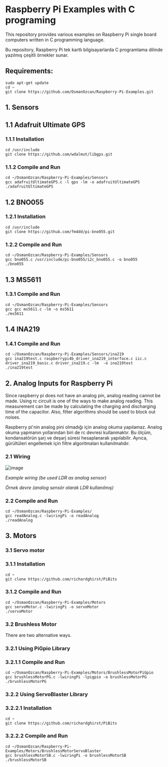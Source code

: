 # Raspberry Pi Examples with C programing
This repository provides various examples on Raspberry Pi single board computers written in C programming language.

Bu repository, Raspberry Pi tek kartlı bilgisayarlarda C programlama dilinde yazılmış çeşitli örnekler sunar.


## Requirements:
```
sudo apt-get update
cd ~
git clone https://github.com/OsmanOzcan/Raspberry-Pi-Examples.git
```


## 1. Sensors
## 1.1 Adafruit Ultimate GPS
### 1.1.1 Installation
```
cd /usr/include
git clone https://github.com/wdalmut/libgps.git
```
### 1.1.2 Compile and Run
```
cd ~/OsmanOzcan/Raspberry-Pi-Examples/Sensors
gcc adafruitUltimateGPS.c -l gps -lm -o adafruitUltimateGPS
./adafruitUltimateGPS
```

## 1.2 BNO055
### 1.2.1 Installation
```
cd /usr/include
git clone https://github.com/fm4dd/pi-bno055.git
```
### 1.2.2 Compile and Run
```
cd ~/OsmanOzcan/Raspberry-Pi-Examples/Sensors
gcc bno055.c /usr/include/pi-bno055/i2c_bno055.c -o bno055
./bno055
```

## 1.3 MS5611
### 1.3.1 Compile and Run
```
cd ~/OsmanOzcan/Raspberry-Pi-Examples/Sensors
gcc gcc ms5611.c -lm -o ms5611
./ms5611
```

## 1.4 INA219
### 1.4.1 Compile and Run
```
cd ~/OsmanOzcan/Raspberry-Pi-Examples/Sensors/ina219
gcc ina219test.c raspberrypi4b_driver_ina219_interface.c iic.c driver_ina219_basic.c driver_ina219.c -lm  -o ina219test
./ina219test
```


## 2. Analog Inputs for Raspberry Pi
   Since raspberry pi does not have an analog pin, analog reading cannot be made. Using rc circuit is one of the ways to make analog reading. This measurement can be made by calculating the charging and discharging time of the capacitor. Also, filter algorithms should be used to block out noises.
   
   Raspberry pi'nin analog pini olmadığı için analog okuma yapılamaz. Analog okuma yapmanın yollarından biri de rc devresi kullanmaktır. Bu ölçüm, kondansatörün şarj ve deşarj süresi hesaplanarak yapılabilir. Ayrıca, gürültüleri engellemek için filtre algoritmaları kullanılmalıdır.
### 2.1 Wiring
![image](https://user-images.githubusercontent.com/73670053/156428355-bfac4810-db92-459f-b870-594e43e716ee.png)

*Example wiring (be used LDR as analog sensor)*

*Örnek devre (analog sensör olarak LDR kullanılmış)*
### 2.2 Compile and Run
```
cd ~/OsmanOzcan/Raspberry-Pi-Examples/
gcc readAnalog.c -lwiringPi -o readAnalog
./readAnalog
```


## 3. Motors
### 3.1 Servo motor
### 3.1.1 Installation
```
cd ~
git clone https://github.com/richardghirst/PiBits
```
### 3.1.2 Compile and Run
```
cd ~/OsmanOzcan/Raspberry-Pi-Examples/Motors
gcc servoMotor.c -lwiringPi -o servoMotor
./servoMotor
```

### 3.2 Brushless Motor
There are two alternative ways.
### 3.2.1 Using PiGpio Library
### 3.2.1.1 Compile and Run
```
cd ~/OsmanOzcan/Raspberry-Pi-Examples/Motors/BrushlessMotorPiGpio
gcc brushlessMotorPG.c -lwiringPi -lpigpio -o brushlessMotorPG
./brushlessMotorPG
```
### 3.2.2 Using ServoBlaster Library
### 3.2.2.1 Installation
```
cd ~
git clone https://github.com/richardghirst/PiBits
```
### 3.2.2.2 Compile and Run
```
cd ~/OsmanOzcan/Raspberry-Pi-Examples/Motors/BrushlessMotorServoBlaster
gcc brushlessMotorSB.c -lwiringPi -o brushlessMotorSB
./brushlessMotorSB
```


